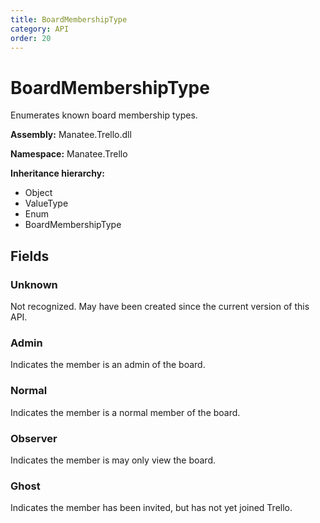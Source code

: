 ```yaml
---
title: BoardMembershipType
category: API
order: 20
---
```


# BoardMembershipType

Enumerates known board membership types.

**Assembly:** Manatee.Trello.dll

**Namespace:** Manatee.Trello

**Inheritance hierarchy:**

- Object
- ValueType
- Enum
- BoardMembershipType

## Fields

### Unknown

Not recognized. May have been created since the current version of this API.

### Admin

Indicates the member is an admin of the board.

### Normal

Indicates the member is a normal member of the board.

### Observer

Indicates the member is may only view the board.

### Ghost

Indicates the member has been invited, but has not yet joined Trello.

